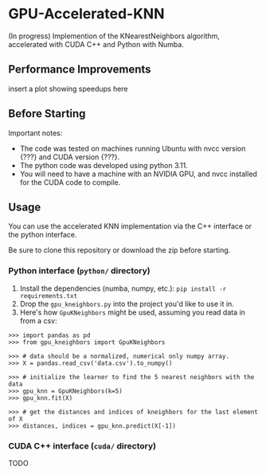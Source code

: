 # GPU-Accelerated-KNN
(In progress) Implemention of the KNearestNeighbors algorithm, accelerated with CUDA C++ and Python with Numba.

## Performance Improvements
insert a plot showing speedups here 

## Before Starting
Important notes:
- The code was tested on machines running Ubuntu with nvcc version {???} and CUDA version {???}.
- The python code was developed using python 3.11.
- You will need to have a machine with an NVIDIA GPU, and nvcc installed for the CUDA code to compile.

## Usage
You can use the accelerated KNN implementation via the C++ interface or the python interface.

Be sure to clone this repository or download the zip before starting.

### Python interface (`python/` directory)
1. Install the dependencies (numba, numpy, etc.): `pip install -r requirements.txt`
2. Drop the `gpu_kneighbors.py` into the project you'd like to use it in.
3. Here's how `GpuKNeighbors` might be used, assuming you read data in from a csv:

```
>>> import pandas as pd
>>> from gpu_kneighbors import GpuKNeighbors

>>> # data should be a normalized, numerical only numpy array.
>>> X = pandas.read_csv('data.csv').to_numpy()

>>> # initialize the learner to find the 5 nearest neighbors with the data
>>> gpu_knn = GpuKNeighbors(k=5)
>>> gpu_knn.fit(X)

>>> # get the distances and indices of kneighbors for the last element of X
>>> distances, indices = gpu_knn.predict(X[-1])
```

### CUDA C++ interface (`cuda/` directory)
TODO
